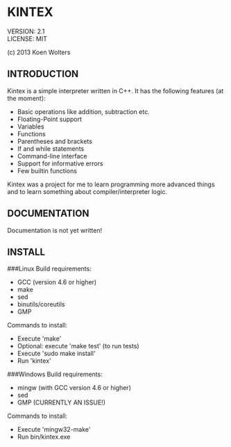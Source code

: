 KINTEX 
======

VERSION: 2.1  
LICENSE: MIT

(c) 2013 Koen Wolters

INTRODUCTION
------------

Kintex is a simple interpreter written in C++. It has the following features (at the moment):
* Basic operations like addition, subtraction etc.
* Floating-Point support
* Variables
* Functions
* Parentheses and brackets
* If and while statements
* Command-line interface
* Support for informative errors
* Few builtin functions

Kintex was a project for me to learn programming more advanced things and to learn something about compiler/interpreter logic.

DOCUMENTATION
-------------

Documentation is not yet written!

INSTALL
-------

###Linux
Build requirements:
- GCC (version 4.6 or higher) 
- make
- sed
- binutils/coreutils
- GMP

Commands to install:
- Execute 'make'
- Optional: execute 'make test' (to run tests)
- Execute 'sudo make install'
- Run 'kintex'

###Windows
Build requirements:
- mingw (with GCC version 4.6 or higher)
- sed
- GMP (CURRENTLY AN ISSUE!)

Commands to install:
- Execute 'mingw32-make'
- Run bin/kintex.exe
